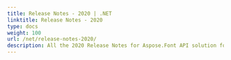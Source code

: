 ```yaml
---
title: Release Notes - 2020 | .NET
linktitle: Release Notes - 2020
type: docs
weight: 100
url: /net/release-notes-2020/
description: All the 2020 Release Notes for Aspose.Font API solution for .NET are collected in this chapter of the documentation divided by the versions.
---
```



